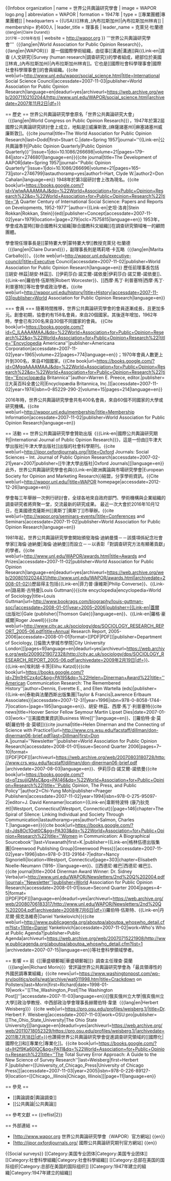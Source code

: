 {{Infobox organization
| name = 世界公共輿論研究學會
| image = WAPOR logo.png
| abbreviation = WAPOR
| formation = 1947年
| type = [[專業團體|專業團體]]
| headquarters = {{USA}}[[林肯_(內布拉斯加州)|內布拉斯加州林肯]]
| membership= 約400人
| leader_title = 理事長
| leader_name = 克萊兒·杜蘭德<br><small>{{lang|en|Claire Durand}}</small><br><small>2017年－2018年在任</small>
| website = http://wapor.org
}}
'''世界公共輿論研究學會'''（{{lang|en|World Association for Public Opinion Research}}，{{lang|en|WAPOR}}）是一個國際學術組織，由從事[[溝通|溝通]]與{{Link-en|調查 (人文研究)|Survey (human research|調查研究}}的學者組成，總部位於美國[[林肯_(內布拉斯加州)|內布拉斯加州林肯]]。它也是[[國際社會科學理事會|國際社會科學理事會]]的會員組織。<ref>{{cite web|url=http://www.unl.edu/wapor/social_science.html|title=International Social Science Council|accessdate=2007-11-03|publisher=World Association for Public Opinion Research|language=en|deadurl=yes|archiveurl=https://web.archive.org/web/20071102102044/http://www.unl.edu/WAPOR/social_science.html|archivedate=2007年11月2日|df=}}</ref>

== 歷史 ==
世界公共輿論研究學會原名「世界公共輿論研究大會」（{{lang|en|World Congress on Public Opinion Research}}），1947年於第2屆國際公共輿論研究研討會上成立，地點是[[威廉斯敦_(麻薩諸塞州)|麻塞諸塞州威廉斯敦]]。<ref name="dodd">{{cite journal|title=The World Association for Public Opinion Research|last=Dodd|first=Stuart C.|date=Spring 1957|journal=''{{Link-en|公共輿論季刊|Public Opinion Quarterly|Public Opinion Quarterly}}''|issue=1|doi=10.1086/266698|volume=21|pages=179–84|jstor=2746801|language=en}}</ref><ref>{{cite journal|title=The Development of AAPOR|date=Spring 1957|journal=''Public Opinion Quarterly''|issue=1|doi=10.1086/266696|volume=21|pages=165–73|jstor=2746799|lastauthoramp=yes|author1=Hart, Clyde W.|author2=Don Cahalan|language=en}}</ref>
1948年於第3屆研討會上改為現名。<ref>{{cite book|url=https://books.google.com/?id=VwIwAAAAMAAJ&dq=%22World+Association+for+Public+Opinion+Research%22&q=%22World+Association+for+Public+Opinion+Research%22|title=''A Quarter Century of International Social Science: Papers and Reports on Developments, 1952-1977''|author={{Link-en|史坦·洛肯|Stein Rokkan|Rokkan, Stein}}(ed)|publisher=Concept|accessdate=2007-11-02|year=1979|location=|page=279|oclc=7575815|language=en}}</ref> 1953年，學會成為當時[[聯合國教科文組織|聯合國教科文組織]]在調查研究領域唯一的顧問團體。

學會現任理事長是[[蒙特婁大學|蒙特婁大學]]教授克萊兒·杜蘭德（{{lang|en|Claire Durand}}），副理事長則是瑪莉塔·卡瓦略（{{lang|en|Marita Carballo}}）。<ref>{{cite web|url=http://wapor.unl.edu/executive-council/|title=Executive Council|accessdate=2007-11-02|publisher=World Association for Public Opinion Research|language=en}}</ref>
歷任前理事長包括[[胡安·林茲|胡安·林茲]]、[[伊莉莎白·諾艾爾-諾依曼|伊莉莎白·諾艾爾-諾依曼]]、{{Link-en|羅伯特·伍斯特|Robert Worcester}}、[[西摩·馬丁·利普塞特|西摩·馬丁·利普塞特]]等社會學或政治學者。<ref>{{cite web|url=http://wapor.unl.edu/history/|title=History|accessdate=2007-11-03|publisher=World Association for Public Opinion Research|language=en}}</ref>

=== 會員 ===
隨著時間推移，世界公共輿論研究學會的會員逐漸成長，且更加多元。創會初期，協會約有158名會員，來自20個國家。其後逐年增加，1962年時，學會已有200名來自30個不同國家的會員。 <ref>{{Cite book|url=https://books.google.com/?id=C_lLAAAAMAAJ&dq=%22World+Association+for+Public+Opinion+Research%22&q=%22World+Association+for+Public+Opinion+Research%22|title=''Encyclopedia Americana''|publisher=Americana Corporation|accessdate=2007-11-02|year=1965|volume=22|pages=774|language=en}}</ref>；1970年會員人數更上升到300名，來自41個國家。<ref>{{Cite book|url=https://books.google.com/?id=OMgqAAAAMAAJ&dq=%22World+Association+for+Public+Opinion+Research%22&q=%22World+Association+for+Public+Opinion+Research%22|title=''Encyclopædia Britannica''|author=Warren E. Preece, editor.|publisher=[[大英百科全書公司|Encyclopædia Britannica, Inc.]]|accessdate=2007-11-02|year=1974|isbn=0-85229-290-2|volume=15|pages=214|language=en}}</ref>

2016年時，世界公共輿論研究學會共有400名會員，來自60個不同國家的大學或研究機構。<ref>{{cite web|url=http://wapor.unl.edu/membership/|title=Membership Information|accessdate=2007-11-02|publisher=World Association for Public Opinion Research|language=en}}</ref>

== 活動 ==
世界公共輿論研究學會贊助出版《{{Link-en|國際公共輿論研究期刊|International Journal of Public Opinion Research}}》，這是一份由[[牛津大學出版社|牛津大學出版社]]出版的社會科學期刊。<ref>{{cite web|url=http://ijpor.oxfordjournals.org/|title=Oxford Journals: Social Sciences – Int. Journal of Public Opinion Research|accessdate=2007-02-21|year=2007|publisher=[[牛津大學出版社|Oxford Journals]]|language=en}}</ref>此外，世界公共輿論研究學會也與{{Link-en|歐洲輿論與市場研究學會|European Society for Opinion and Marketing Research}}結盟，分享學術資訊。<ref>{{Cite web|url=http://wapor.unl.edu/|title=WAPOR homepage|accessdate=2012-12-26|language=en}}</ref>

學會每三年舉辦一次例行研討會，全球各地來自政府部門、學術機構與企業組織的調查研究者將齊聚一堂，交流最新的研究成果。 最近一次大會於2016年10月12日，在美國德克薩斯州[[奧斯丁|奧斯丁]]市舉辦。<ref>{{cite web|url=http://wapor.org/seminars-events/|title=Conferences and Seminars|accessdate=2007-11-02|publisher=World Association for Public Opinion Research|language=en}}</ref>

1981年起，世界公共輿論研究學會開始頒發海倫·迪納曼獎－－該獎項係紀念社會學家[[海倫·迪納曼|海倫·迪納曼]]而設立－－以表彰「對調查研究方法有顯著貢獻」的學者。<ref>{{cite web|url=http://www.unl.edu/WAPOR/awards.html|title=Awards and Prizes|accessdate=2007-11-02|publisher=World Association for Public Opinion Research|language=en|deadurl=yes|archiveurl=https://web.archive.org/web/20080102024431/http://www.unl.edu/WAPOR/awards.html|archivedate=2008-01-02}}</ref>歷屆得主包括{{Link-en|菲力普·康維斯|Philip Converse}}、{{Link-en|路易斯·古特曼|Louis Guttman}}<ref>{{cite encyclopedia|encyclopedia=World of Sociology|title=Louis Guttman|url=http://www.bookrags.com/biography/louis-guttman-soc/|accessdate=2008-01-01|year=2005–2006|publisher={{Link-en|蓋爾 (出版社)|Gale (publisher)|Thomson Gale}}|language=en}}</ref>、{{Link-en|羅格·豪威爾|Roger Jowell}}<ref>{{cite web|url=http://www.city.ac.uk/sociology/dps/SOCIOLOGY_RESEARCH_REPORT_2005-06.pdf|title=Annual Research Report, 2005-2006|accessdate=2008-01-01|format=[[PDF|PDF]]|publisher=Department of Sociology, [[倫敦大學城市學院|City University London]]|pages=9|language=en|deadurl=yes|archiveurl=https://web.archive.org/web/20090219072328/http://city.ac.uk/sociology/dps/SOCIOLOGY_RESEARCH_REPORT_2005-06.pdf|archivedate=2009年2月19日|df=}}</ref>、{{Link-en|埃利胡·卡茨|Elihu Katzd}}<ref>{{cite book|url=https://books.google.com/?id=Z9n1HICzx4oC&pg=PA195&dq=%22Helen+Dinerman+Award%22|title=''American Communication Research: The Remembered History''|author=Dennis, Everette E., and Ellen Wartella (eds)|publisher={{Link-en|泰勒與法蘭西斯出版集團|Taylor & Francis|Lawrence Erlbaum Associates}}|accessdate=2007-12-31|year=1996|isbn=978-0-8058-1744-7|location=|page=195|language=en}}</ref>、胡安·林茲、西摩·馬丁·利普塞特<ref>{{cite news|title=Hoover Senior Fellow Seymour Martin Lipset Dies|date=2007-01-03|work=''[[美國商業資訊|Business Wire]]''|language=en}}</ref>、[[羅伯特·金·莫頓|羅伯特·金·莫頓]]<ref>{{cite journal|title=Helen Dinerman and the Connecting of Science with Practice1|url=http://www.crs.wsu.edu/facstaff/dillman/don-dinerman06-brief.pdf|last=Dillman|first=Don A.|journal=''Newsletter''|publisher=World Association for Public Opinion Research|accessdate=2008-01-01|issue=Second Quarter 2006|pages=7–10|format=[[PDF|PDF]]|archiveurl=https://web.archive.org/web/20070803180728/http://www.crs.wsu.edu/facstaff/dillman/don-dinerman06-brief.pdf <!-- Bot retrieved archive -->|archivedate=2007-08-03|language=en}}</ref>、伊莉莎白·諾艾爾-諾依曼<ref>{{cite book|url=https://books.google.com/?id=qTzsujjiQMsC&pg=PA146&dq=%22World+Association+for+Public+Opinion+Research%22|title=''Public Opinion, The Press, and Public Policy''|author2=Chi-Yung Moh|publisher=Praeger Publishers|accessdate=2007-11-02|year=1994|isbn=978-0-275-95097-2|editor=J. David Kennamer|location={{Link-en|韋斯特波特 (康乃狄克州)|Westport, Connecticut|Westport, Connecticut}}|page=146|chapter=The Spiral of Silence: Linking Individual and Society Through Communication|lastauthoramp=yes|author1=Salmon, Charles T.|language=en}}</ref><ref>{{cite book|url=https://books.google.com/?id=Jds8Oc1Oqt0C&pg=PA303&dq=%22World+Association+for+Public+Opinion+Research%22|title=''Women in Communication: A Biographical Sourcebook''|last=Viswanath|first=K.|publisher={{Link-en|格林伍德出版集團|Greenwood Publishing Group|Greenwood Press}}|accessdate=2007-11-02|year=1996|isbn=978-0-313-29164-7|editor=Nancy Signorielli|location=Westport, Connecticut|page=303|chapter=Elisabeth Noelle-Neumann (1916– )|language=en}}</ref>、[[西德尼·維巴|西德尼·維巴]]、<ref>{{cite journal|title=2004 Dinerman Award Winner: Dr. Sidney Verba|url=http://www.unl.edu/WAPOR/Newsletters/2nd%20Q%202004.pdf|journal=''Newsletter''|publisher=World Association for Public Opinion Research|accessdate=2008-01-01|issue=Second Quarter 2004|pages=4–5|format=[[PDF|PDF]]|language=en|deadurl=yes|archiveurl=https://web.archive.org/web/20080706183317/http://www.unl.edu/WAPOR/Newsletters/2nd%20Q%202004.pdf|archivedate=2008年7月6日|df=}}</ref>羅伯特·伍斯特、{{Link-en|丹尼爾·揚克洛維奇|Daniel Yankelovich}}<ref>{{cite web|url=http://www.publicagenda.org/aboutpa/aboutpa_whoswho_detail.cfm?list=1|title=Daniel Yankelovich|accessdate=2007-11-02|work=Who's Who at Public Agenda?|publisher=Public Agenda|archiveurl=https://web.archive.org/web/20070715221908/http://www.publicagenda.org/aboutpa/aboutpa_whoswho_detail.cfm?list=1 <!-- Bot retrieved archive -->|archivedate=2007-07-15|language=en}}</ref>等社會科學領域學者。

== 影響 ==
前《[[華盛頓郵報|華盛頓郵報]]》調查主任理查·莫蘭（{{lang|en|Richard Morin}}）曾評論世界公共輿論研究學會為「最具領導性的外國民調專業組織」<ref>{{cite news|url=https://www.washingtonpost.com/wp-srv/politics/polls/wat/archive/wat011998.htm|title=Crackdown on Pollsters|last=Morin|first=Richard|date=1998-01-19|work=''[[The_Washington_Post|The Washington Post]]''|accessdate=2007-11-03|language=en}}</ref>[[俄亥俄州立大學|俄亥俄州立大學]]政治學教授、中西部政治學會理事長赫爾伯特·韋堡（{{lang|en|Herbert Weisberg}}）<ref>{{cite web|url=https://pro.osu.edu/profiles/weisberg.1/|title=Dr. Herbert F. Weisberg|accessdate=2007-11-03|work=OSU:pro|publisher=[[The_Ohio_State_University|The Ohio State University]]|language=en|deadurl=yes|archiveurl=https://web.archive.org/web/20110718052329/https://pro.osu.edu/profiles/weisberg.1/|archivedate=2011年7月18日|df=}}</ref>也讚揚世界公共輿論研究學會促進調查研究領域的[[國際化|國際化]]和[[專業化|專業化]]。<ref>{{cite book|url=https://books.google.com/?id=lH2f9Ka60IQC&pg=PA11&dq=%22World+Association+for+Public+Opinion+Research%22|title=''The Total Survey Error Approach: A Guide to the New Science of Survey Research''|last=Weisberg|first=Herbert F.|publisher=[[University_of_Chicago_Press|University of Chicago Press]]|accessdate=2007-11-03|year=2005|isbn=978-0-226-89127-9|location=[[Chicago,_Illinois|Chicago, Illinois]]|page=11|language=en}}</ref>

== 參見 ==
* [[輿論調查|輿論調查]]
* [[公共輿論|公共輿論]]

== 參考文獻 ==
{{reflist|2}}

== 外部連結 ==
* [http://www.wapor.org 世界公共輿論研究學會（WAPOR）官方網站] {{en}}
* [http://ijpor.oxfordjournals.org/ 國際公共輿論研究期刊官方網站] {{en}}

{{Social surveys}}
[[Category:美国专业团体|Category:美国专业团体]]
[[Category:社會科學組織|Category:社會科學組織]]
[[Category:总部在美国的国际组织|Category:总部在美国的国际组织]]
[[Category:1947年建立的組織|Category:1947年建立的組織]]